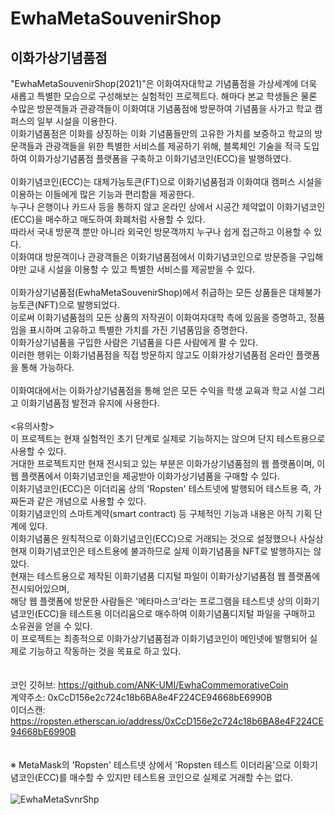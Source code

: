 # EwhaMetaSouvenirShop

## 이화가상기념품점
"EwhaMetaSouvenirShop(2021)"은 이화여자대학교 기념품점을 가상세계에 더욱 새롭고 특별한 모습으로 구성해보는 실험적인 프로젝트다.
해마다 본교 학생들은 물론 수많은 방문객들과 관광객들이 이화여대 기념품점에 방문하여 기념품을 사가고 학교 캠퍼스의 일부 시설을 이용한다.<br>
이화기념품점은 이화를 상징하는 이화 기념품들만의 고유한 가치를 보증하고 학교의 방문객들과 관광객들을 위한 특별한 서비스를 제공하기 위해, 블록체인 기술을 적극 도입하여 이화가상기념품점 플랫폼을 구축하고 이화기념코인(ECC)을 발행하였다.<br>
<br>
이화기념코인(ECC)는 대체가능토큰(FT)으로 이화기념품점과 이화여대 캠퍼스 시설을 이용하는 이들에게 많은 기능과 편리함을 제공한다.<br>
누구나 은행이나 카드사 등을 통하지 않고 온라인 상에서 시공간 제약없이 이화기념코인(ECC)을 매수하고 매도하여 화폐처럼 사용할 수 있다.<br>
따라서 국내 방문객 뿐만 아니라 외국인 방문객까지 누구나 쉽게 접근하고 이용할 수 있다.<br>
이화여대 방문객이나 관광객들은 이화기념품점에서 이화기념코인으로 방문증을 구입해야만 교내 시설을 이용할 수 있고 특별한 서비스를 제공받을 수 있다.<br>
<br>
이화가상기념품점(EwhaMetaSouvenirShop)에서 취급하는 모든 상품들은 대체불가능토큰(NFT)으로 발행되었다.<br>
이로써 이화기념품점의 모든 상품의 저작권이 이화여자대학 측에 있음을 증명하고, 정품임을 표시하며 고유하고 특별한 가치를 가진 기념품임을 증명한다.<br>
이화가상기념품을 구입한 사람은 기념품을 다른 사람에게 팔 수 있다.<br>
이러한 행위는 이화기념품점을 직접 방문하지 않고도 이화가상기념품점 온라인 플랫폼을 통해 가능하다.<br>
<br>
이화여대에서는 이화가상기념품점을 통해 얻은 모든 수익을 학생 교육과 학교 시설 그리고 이화기념품점 발전과 유지에 사용한다.<br>
<br>
<유의사항><br>
이 프로젝트는 현재 실험적인 초기 단계로 실제로 기능하지는 않으며 단지 테스트용으로 사용할 수 있다.<br>
거대한 프로젝트지만 현재 전시되고 있는 부분은 이화가상기념품점의 웹 플랫폼이며, 이 웹 플랫폼에서 이화기념코인을 제공받아 이화가상기념품을 구매할 수 있다.<br>
이화기념코인(ECC)은 이더리움 상의 'Ropsten' 테스트넷에 발행되어 테스트용 즉, 가짜돈과 같은 개념으로 사용할 수 있다.<br>
이화기념코인의 스마트계약(smart contract) 등 구체적인 기능과 내용은 아직 기획 단계에 있다.<br>
이화기념품은 원칙적으로 이화기념코인(ECC)으로 거래되는 것으로 설정했으나 사실상 현재 이화기념코인은 테스트용에 불과하므로 실제 이화기념품을 NFT로 발행하지는 않았다.<br>
현재는 테스트용으로 제작된 이화기념품 디지털 파일이 이화가상기념품점 웹 플랫폼에 전시되어있으며,<br>
해당 웹 플랫폼에 방문한 사람들은 '메타마스크'라는 프로그램을 테스트넷 상의 이화기념코인(ECC)을 테스트용 이더리움으로 매수하여 이화기념품디지털 파일을 구매하고 소유권을 얻을 수 있다.<br>
이 프로젝트는 최종적으로 이화가상기념품점과 이화기념코인이 메인넷에 발행되어 실제로 기능하고 작동하는 것을 목표로 하고 있다.<br>
<br><br>
코인 깃허브: https://github.com/ANK-UMI/EwhaCommemorativeCoin<br>
계약주소: 0xCcD156e2c724c18b6BA8e4F224CE94668bE6990B<br>
이더스캔: https://ropsten.etherscan.io/address/0xCcD156e2c724c18b6BA8e4F224CE94668bE6990B<br>
<br><br>
※ MetaMask의 'Ropsten' 테스트넷 상에서 'Ropsten 테스트 이더리움'으로 이화기념코인(ECC)를 매수할 수 있지만 테스트용 코인으로 실제로 거래할 수는 없다.
<br><br>
![EwhaMetaSvnrShp](https://user-images.githubusercontent.com/54223902/221043050-64b7bfae-9131-4492-8fce-a5e8be34d906.png)

